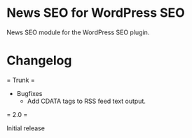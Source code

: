News SEO for WordPress SEO
==========================

News SEO module for the WordPress SEO plugin.

Changelog
=========

= Trunk =

* Bugfixes
  * Add CDATA tags to RSS feed text output.

= 2.0 =

Initial release
